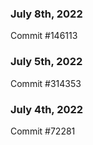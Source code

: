 ### July 8th, 2022

Commit #146113

### July 5th, 2022

Commit #314353


### July 4th, 2022

Commit #72281
